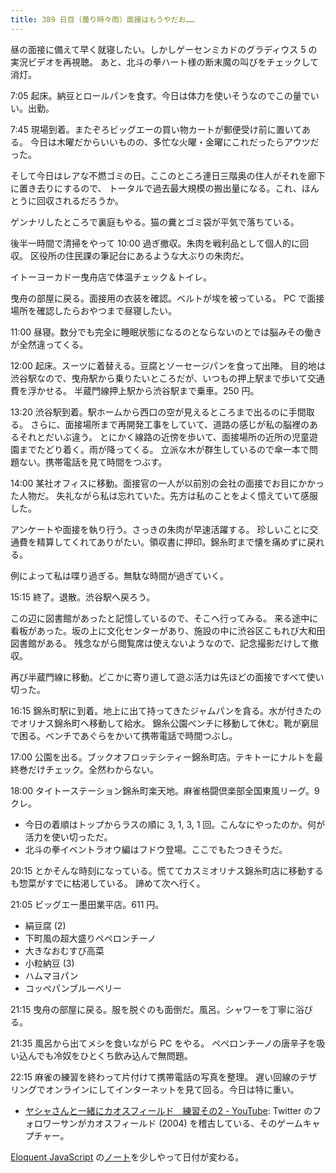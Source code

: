 ```yaml
---
title: 389 日目（曇り時々雨）面接はもうやだお……
---
```


昼の面接に備えて早く就寝したい。しかしゲーセンミカドのグラディウス 5 の実況ビデオを再視聴。
あと、北斗の拳ハート様の断末魔の叫びをチェックして消灯。

7:05 起床。納豆とロールパンを食す。今日は体力を使いそうなのでこの量でいい。出勤。

7:45 現場到着。またぞろビッグエーの買い物カートが郵便受け前に置いてある。
今日は木曜だからいいものの、多忙な火曜・金曜にこれだったらアウツだった。

そして今日はレアな不燃ゴミの日。ここのところ連日三階奥の住人がそれを廊下に置き去りにするので、
トータルで過去最大規模の搬出量になる。これ、ほんとうに回収されるだろうか。

ゲンナリしたところで裏庭もやる。猫の糞とゴミ袋が平気で落ちている。

後半一時間で清掃をやって 10:00 過ぎ撤収。朱肉を戦利品として個人的に回収。
区役所の住民課の筆記台にあるような大ぶりの朱肉だ。

イトーヨーカドー曳舟店で体温チェック＆トイレ。

曳舟の部屋に戻る。面接用の衣装を確認。ベルトが埃を被っている。
PC で面接場所を確認したらおやつまで昼寝したい。

11:00 昼寝。数分でも完全に睡眠状態になるのとならないのとでは脳みその働きが全然違ってくる。

12:00 起床。スーツに着替える。豆腐とソーセージパンを食って出陣。
目的地は渋谷駅なので、曳舟駅から乗りたいところだが、いつもの押上駅まで歩いて交通費を浮かせる。
半蔵門線押上駅から渋谷駅まで乗車。250 円。

13:20 渋谷駅到着。駅ホームから西口の空が見えるところまで出るのに手間取る。
さらに、面接場所まで再開発工事をしていて、道路の感じが私の脳裡のあるそれとだいぶ違う。
とにかく線路の近傍を歩いて、面接場所の近所の児童遊園までたどり着く。雨が降ってくる。
立派な木が群生しているので傘一本で問題ない。携帯電話を見て時間をつぶす。

14:00 某社オフィスに移動。面接官の一人が以前別の会社の面接でお目にかかった人物だ。
失礼ながら私は忘れていた。先方は私のことをよく憶えていて感服した。

アンケートや面接を執り行う。さっきの朱肉が早速活躍する。
珍しいことに交通費を精算してくれてありがたい。領収書に押印。錦糸町まで懐を痛めずに戻れる。

例によって私は喋り過ぎる。無駄な時間が過ぎていく。

15:15 終了。退散。渋谷駅へ戻ろう。

この辺に図書館があったと記憶しているので、そこへ行ってみる。
来る途中に看板があった。坂の上に文化センターがあり、施設の中に渋谷区こもれび大和田図書館がある。
残念ながら閲覧席は使えないようなので、記念撮影だけして撤収。

再び半蔵門線に移動。どこかに寄り道して遊ぶ活力は先ほどの面接ですべて使い切った。

16:15 錦糸町駅に到着。地上に出て持ってきたジャムパンを貪る。水が付きたのでオリナス錦糸町へ移動して給水。
錦糸公園ベンチに移動して休む。靴が窮屈で困る。ベンチであぐらをかいて携帯電話で時間つぶし。

17:00 公園を出る。ブックオフロッテシティー錦糸町店。テキトーにナルトを最終巻だけチェック。全然わからない。

18:00 タイトーステーション錦糸町楽天地。麻雀格闘倶楽部全国東風リーグ。9 クレ。

* 今日の着順はトップからラスの順に 3, 1, 3, 1 回。こんなにやったのか。何が活力を使い切っただ。
* 北斗の拳イベントラオウ編はフドウ登場。ここでもたつきそうだ。

20:15 とかそんな時刻になっている。慌ててカスミオリナス錦糸町店に移動するも惣菜がすでに枯渇している。
諦めて次へ行く。

21:05 ビッグエー墨田業平店。611 円。

* 絹豆腐 (2)
* 下町風の超大盛りペペロンチーノ
* 大きなおむすび高菜
* 小粒納豆 (3)
* ハムマヨパン
* コッペパンブルーベリー

21:15 曳舟の部屋に戻る。服を脱ぐのも面倒だ。風呂。シャワーを丁寧に浴びる。

21:35 風呂から出てメシを食いながら PC をやる。
ペペロンチーノの唐辛子を吸い込んでも冷奴をひとくち飲み込んで無問題。

22:15 麻雀の練習を終わって片付けて携帯電話の写真を整理。
遅い回線のテザリングでオンラインにしてインターネットを見て回る。今日は特に重い。

* [ヤシャさんと一緒にカオスフィールド　練習その2 - YouTube](https://www.youtube.com/watch?v=Ra6mpVxdzbw):
  Twitter のフォロワーサンがカオスフィールド (2004) を稽古している、そのゲームキャプチャー。

[Eloquent JavaScript][Haverbeke18] の[ノート][note]を少しやって日付が変わる。

[Haverbeke18]: https://eloquentjavascript.net/
[note]: https://showa-yojyo.github.io/notebook/
